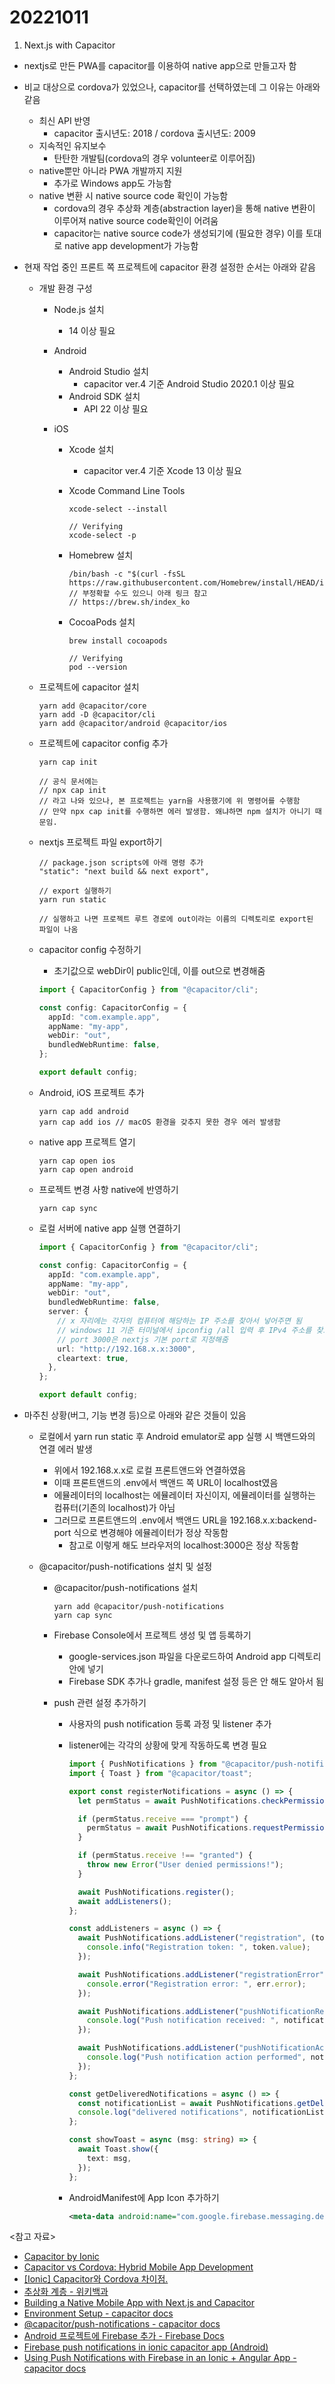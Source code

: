 # 20221011

1. Next.js with Capacitor

- nextjs로 만든 PWA를 capacitor를 이용하여 native app으로 만들고자 함
- 비교 대상으로 cordova가 있었으나, capacitor를 선택하였는데 그 이유는 아래와 같음
  - 최신 API 반영
    - capacitor 출시년도: 2018 / cordova 출시년도: 2009
  - 지속적인 유지보수
    - 탄탄한 개발팀(cordova의 경우 volunteer로 이루어짐)
  - native뿐만 아니라 PWA 개발까지 지원
    - 추가로 Windows app도 가능함
  - native 변환 시 native source code 확인이 가능함
    - cordova의 경우 추상화 계층(abstraction layer)을 통해 native 변환이 이루어져 native source code확인이 어려움
    - capacitor는 native source code가 생성되기에 (필요한 경우) 이를 토대로 native app development가 가능함
- 현재 작업 중인 프론트 쪽 프로젝트에 capacitor 환경 설정한 순서는 아래와 같음

  - 개발 환경 구성

    - Node.js 설치
      - 14 이상 필요
    - Android
      - Android Studio 설치
        - capacitor ver.4 기준 Android Studio 2020.1 이상 필요
      - Android SDK 설치
        - API 22 이상 필요
    - iOS

      - Xcode 설치
        - capacitor ver.4 기준 Xcode 13 이상 필요
      - Xcode Command Line Tools

        ```
        xcode-select --install

        // Verifying
        xcode-select -p
        ```

      - Homebrew 설치
        ```
        /bin/bash -c "$(curl -fsSL https://raw.githubusercontent.com/Homebrew/install/HEAD/install.sh)"
        // 부정확할 수도 있으니 아래 링크 참고
        // https://brew.sh/index_ko
        ```
      - CocoaPods 설치

        ```
        brew install cocoapods

        // Verifying
        pod --version
        ```

  - 프로젝트에 capacitor 설치
    ```
    yarn add @capacitor/core
    yarn add -D @capacitor/cli
    yarn add @capacitor/android @capacitor/ios
    ```
  - 프로젝트에 capacitor config 추가

    ```
    yarn cap init

    // 공식 문서에는
    // npx cap init
    // 라고 나와 있으나, 본 프로젝트는 yarn을 사용했기에 위 명령어를 수행함
    // 만약 npx cap init를 수행하면 에러 발생함. 왜냐하면 npm 설치가 아니기 때문임.
    ```

  - nextjs 프로젝트 파일 export하기

    ```
    // package.json scripts에 아래 명령 추가
    "static": "next build && next export",
    ```

    ```
    // export 실행하기
    yarn run static

    // 실행하고 나면 프로젝트 루트 경로에 out이라는 이름의 디렉토리로 export된 파일이 나옴
    ```

  - capacitor config 수정하기

    - 초기값으로 webDir이 public인데, 이를 out으로 변경해줌

    ```ts
    import { CapacitorConfig } from "@capacitor/cli";

    const config: CapacitorConfig = {
      appId: "com.example.app",
      appName: "my-app",
      webDir: "out",
      bundledWebRuntime: false,
    };

    export default config;
    ```

  - Android, iOS 프로젝트 추가

    ```
    yarn cap add android
    yarn cap add ios // macOS 환경을 갖추지 못한 경우 에러 발생함
    ```

  - native app 프로젝트 열기

    ```
    yarn cap open ios
    yarn cap open android
    ```

  - 프로젝트 변경 사항 native에 반영하기

    ```
    yarn cap sync
    ```

  - 로컬 서버에 native app 실행 연결하기

    ```ts
    import { CapacitorConfig } from "@capacitor/cli";

    const config: CapacitorConfig = {
      appId: "com.example.app",
      appName: "my-app",
      webDir: "out",
      bundledWebRuntime: false,
      server: {
        // x 자리에는 각자의 컴퓨터에 해당하는 IP 주소를 찾아서 넣어주면 됨
        // windows 11 기준 터미널에서 ipconfig /all 입력 후 IPv4 주소를 찾으면 됨
        // port 3000은 nextjs 기본 port로 지정해줌
        url: "http://192.168.x.x:3000",
        cleartext: true,
      },
    };

    export default config;
    ```

- 마주친 상황(버그, 기능 변경 등)으로 아래와 같은 것들이 있음

  - 로컬에서 yarn run static 후 Android emulator로 app 실행 시 백앤드와의 연결 에러 발생
    - 위에서 192.168.x.x로 로컬 프론트앤드와 연결하였음
    - 이때 프론트앤드의 .env에서 백앤드 쪽 URL이 localhost였음
    - 에뮬레이터의 localhost는 에뮬레이터 자신이지, 에뮬레이터를 실행하는 컴퓨터(기존의 localhost)가 아님
    - 그러므로 프론트앤드의 .env에서 백앤드 URL을 192.168.x.x:backend-port 식으로 변경해야 에뮬레이터가 정상 작동함
      - 참고로 이렇게 해도 브라우저의 localhost:3000은 정상 작동함
  - @capacitor/push-notifications 설치 및 설정

    - @capacitor/push-notifications 설치
      ```
      yarn add @capacitor/push-notifications
      yarn cap sync
      ```
    - Firebase Console에서 프로젝트 생성 및 앱 등록하기
      - google-services.json 파일을 다운로드하여 Android app 디렉토리 안에 넣기
      - Firebase SDK 추가나 gradle, manifest 설정 등은 안 해도 알아서 됨
    - push 관련 설정 추가하기

      - 사용자의 push notification 등록 과정 및 listener 추가
      - listener에는 각각의 상황에 맞게 작동하도록 변경 필요

        ```ts
        import { PushNotifications } from "@capacitor/push-notifications";
        import { Toast } from "@capacitor/toast";

        export const registerNotifications = async () => {
          let permStatus = await PushNotifications.checkPermissions();

          if (permStatus.receive === "prompt") {
            permStatus = await PushNotifications.requestPermissions();
          }

          if (permStatus.receive !== "granted") {
            throw new Error("User denied permissions!");
          }

          await PushNotifications.register();
          await addListeners();
        };

        const addListeners = async () => {
          await PushNotifications.addListener("registration", (token) => {
            console.info("Registration token: ", token.value);
          });

          await PushNotifications.addListener("registrationError", (err) => {
            console.error("Registration error: ", err.error);
          });

          await PushNotifications.addListener("pushNotificationReceived", (notification) => {
            console.log("Push notification received: ", notification);
          });

          await PushNotifications.addListener("pushNotificationActionPerformed", (notification) => {
            console.log("Push notification action performed", notification.actionId, notification.inputValue);
          });
        };

        const getDeliveredNotifications = async () => {
          const notificationList = await PushNotifications.getDeliveredNotifications();
          console.log("delivered notifications", notificationList);
        };

        const showToast = async (msg: string) => {
          await Toast.show({
            text: msg,
          });
        };
        ```

      - AndroidManifest에 App Icon 추가하기
        ```xml
        <meta-data android:name="com.google.firebase.messaging.default_notification_icon" android:resource="@mipmap/ic_launcher" />
        ```

<참고 자료>

- [Capacitor by Ionic](https://capacitorjs.com/)
- [Capacitor vs Cordova: Hybrid Mobile App Development](https://ionic.io/resources/articles/capacitor-vs-cordova-modern-hybrid-app-development)
- [[Ionic] Capacitor와 Cordova 차이점.](https://12teamtoday.tistory.com/96)
- [추상화 계층 - 위키백과](https://ko.wikipedia.org/wiki/%EC%B6%94%EC%83%81%ED%99%94_%EA%B3%84%EC%B8%B5)
- [Building a Native Mobile App with Next.js and Capacitor](https://devdactic.com/nextjs-and-capacitor)
- [Environment Setup - capacitor docs](https://capacitorjs.com/docs/getting-started/environment-setup)
- [@capacitor/push-notifications - capacitor docs](https://capacitorjs.com/docs/apis/push-notifications)
- [Android 프로젝트에 Firebase 추가 - Firebase Docs](https://firebase.google.com/docs/android/setup)
- [Firebase push notifications in ionic capacitor app (Android)](https://mabbkhawaja.medium.com/firebase-push-notifications-in-ionic-capacitor-app-android-eccea502dad3)
- [Using Push Notifications with Firebase in an Ionic + Angular App - capacitor docs](https://capacitorjs.com/docs/guides/push-notifications-firebase#sending-a-test-notification)
